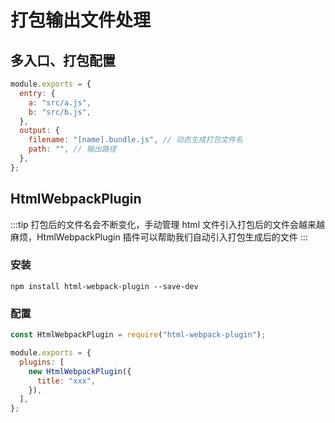# 打包输出文件处理

## 多入口、打包配置

```javascript
module.exports = {
  entry: {
    a: "src/a.js",
    b: "src/b.js",
  },
  output: {
    filename: "[name].bundle.js", // 动态生成打包文件名
    path: "", // 输出路径
  },
};
```

## HtmlWebpackPlugin

:::tip
打包后的文件名会不断变化，手动管理 html 文件引入打包后的文件会越来越麻烦，HtmlWebpackPlugin 插件可以帮助我们自动引入打包生成后的文件
:::

### 安装

```shell
npm install html-webpack-plugin --save-dev
```

### 配置

```javascript
const HtmlWebpackPlugin = require("html-webpack-plugin");

module.exports = {
  plugins: [
    new HtmlWebpackPlugin({
      title: "xxx",
    }),
  ],
};
```
